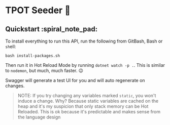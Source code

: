 # TPOT Seeder :seedling:

## Quickstart :spiral_note_pad:

To install everything to run this API, run the following from GitBash, Bash or `sh`ell:

`bash install-packages.sh`

Then run it in Hot Reload Mode by running `dotnet watch -p .`.  This is similar to `nodemon`, but much, much faster. :wink:

Swagger will generate a test UI for you and will auto regenerate on changes.

> NOTE: If you try changing any variables marked `static`, you won't induce a change.  Why?  Because static variables are cached on the heap and it's my suspicion that only stack memory can be Hot Reloaded.  This is ok because it's predictable and makes sense from the language design